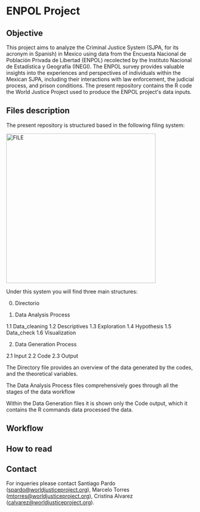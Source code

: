# ENPOL Project


## Objective

This project aims to analyze the Criminal Justice System (SJPA, for its acronym in Spanish) in Mexico using data from the Encuesta Nacional de Población Privada de Libertad (ENPOL) recolected by the Instituto Nacional de Estadística y Geografía (INEGI). The ENPOL survey provides valuable insights into the experiences and perspectives of individuals within the Mexican SJPA, including their interactions with law enforcement, the judicial process, and prison conditions. The present repository contains the R code the World Justice Project used to produce the ENPOL project's data inputs. 

## Files description

The present repository is structured based in the following filing system:

<img width="400" alt="FILE" src="https://github.com/aspardog/ENPOL/assets/85714147/3cb8f7f4-4e77-4e0f-bb05-1141138535ac">

Under this system you will find three main structures:

0. Directorio 

1. Data Analysis Process 

  1.1 Data_cleaning
  1.2 Descriptives
  1.3 Exploration
  1.4 Hypothesis
  1.5 Data_check
  1.6 Visualization 
  
2. Data Generation Process

  2.1 Input
  2.2 Code
  2.3 Output

The Directory file provides an overview of the data generated by the codes, and the theoretical variables.

The Data Analysis Process files comprehensively goes through all the stages of the data workflow

Within the Data Generation files it is shown only the Code output, which it contains the R commands data processed the data.

## Workflow

## How to read

## Contact

For inqueries please contact Santiago Pardo (spardo@worldjusticeproject.org), Marcelo Torres (mtorres@worldjusticeproject.org),  Cristina Alvarez (calvarez@worldjusticeproject.org).
